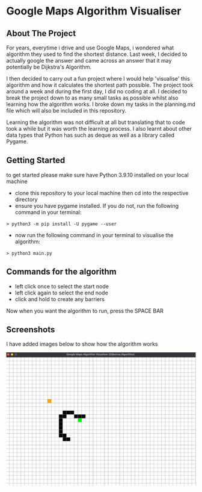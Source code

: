 # Google Maps Algorithm Visualiser



## About The Project

For years, everytime i drive and use Google Maps, i wondered what algorithm they used to find the shortest distance. Last week, I decided to actually google the answer and came across an answer that it may potentially be Dijkstra's Algorithm.

I then decided to carry out a fun project where I would help 'visualise' this algorithm and how it calculates the shortest path possible. The project took around a week and during the first day, I did no coding at all. I decided to break the project down to as many small tasks as possible whilst also learning how the algorithm works. I broke down my tasks in the planning.md file which will also be included in this repository.

Learning the algorithm was not difficult at all but translating that to code took a while but it was worth the learning process. I also learnt about other data types that Python has such as deque as well as a library called Pygame.







<!-- GETTING STARTED -->
## Getting Started

to get started please make sure have Python 3.9.10 installed on your local machine

- clone this repository to your local machine then cd into the respective directory
- ensure you have pygame installed. If you do not, run the following command in your terminal:

```
> python3 -m pip install -U pygame --user

```

- now run the following command in your terminal to visualise the algorithm:

```
> python3 main.py

```

## Commands for the algorithm

- left click once to select the start node
- left click again to select the end node
- click and hold to create any barriers

Now when you want the algorithm to run, press the SPACE BAR


## Screenshots

I have added images below to show how the algorithm works


![screenshots](screenshots/1.png)



